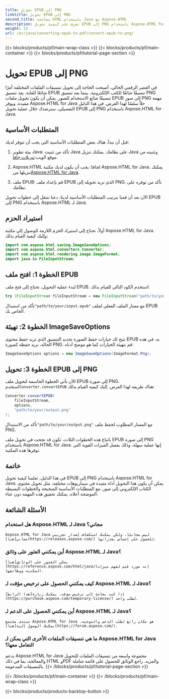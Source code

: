 ```yaml
---
title: تحويل EPUB إلى PNG
linktitle: تحويل EPUB إلى PNG
second_title: معالجة HTML باستخدام Java مع Aspose.HTML
description: تعرف على كيفية تحويل EPUB إلى PNG باستخدام Aspose.HTML for Java. اتبع دليلنا خطوة بخطوة واجعل محتوى كتابك الإلكتروني جذابًا بصريًا.
weight: 13
url: /ar/java/converting-epub-to-pdf/convert-epub-to-png/
---
```


{{< blocks/products/pf/main-wrap-class >}}
{{< blocks/products/pf/main-container >}}
{{< blocks/products/pf/tutorial-page-section >}}

# تحويل EPUB إلى PNG


في العصر الرقمي الحالي، أصبحت الحاجة إلى تحويل تنسيقات الملفات المختلفة أمرًا شائعًا للغاية. يعد تنسيق EPUB تنسيقًا شائعًا للكتب الإلكترونية، بينما يعد تنسيق PNG تنسيقًا شائع الاستخدام للصور. يمكن أن يكون تحويل ملفات EPUB إلى صور PNG مهمة مفيدة، ويوفر Aspose.HTML for Java حلاً سلسًا لهذا الغرض. في هذا الدليل التفصيلي، سنرشدك خلال عملية تحويل EPUB إلى PNG باستخدام Aspose.HTML for Java.

## المتطلبات الأساسية

قبل أن نبدأ، هناك بعض المتطلبات الأساسية التي يجب أن تتوفر لديك:

1.  بيئة تطوير Java: تأكد من تثبيت Java على نظامك. يمكنك تنزيل Java وتثبيته من موقع الويب:[تنزيلات جافا](https://www.oracle.com/java/technologies/javase-downloads.html).

2.  Aspose.HTML لجافا: يجب أن يكون لديك مكتبة Aspose.HTML for Java. يمكنك تنزيلها من[Aspose.HTML for Java](https://releases.aspose.com/html/java/).

3. ملف EPUB: قم بإعداد ملف EPUB الذي تريد تحويله إلى PNG. تأكد من توفره على نظامك.

الآن بعد أن قمنا بترتيب المتطلبات الأساسية لدينا، دعنا ننتقل إلى خطوات تحويل EPUB إلى PNG باستخدام Aspose.HTML لـ Java.

## استيراد الحزم

أولاً، نحتاج إلى استيراد الحزم اللازمة للوصول إلى مكتبة Aspose.HTML for Java. وإليك كيفية القيام بذلك:

```java
import com.aspose.html.saving.ImageSaveOptions;
import com.aspose.html.converters.Converter;
import com.aspose.html.rendering.image.ImageFormat;
import java.io.FileInputStream;
```

## الخطوة 1: افتح ملف EPUB

لبدء عملية التحويل، تحتاج إلى فتح ملف EPUB. استخدم الكود التالي للقيام بذلك:

```java
try (FileInputStream fileInputStream = new FileInputStream("path/to/your/input.epub")) {
```

 تأكد من استبدال`"path/to/your/input.epub"` مع مسار الملف الفعلي لملف EPUB الخاص بك.

## الخطوة 2: تهيئة ImageSaveOptions

تتيح لك خيارات حفظ الصورة تحديد التنسيق الذي تريد حفظ محتوى EPUB به. في هذه الحالة، نريد حفظه كصورة PNG. قم بتهيئة الخيارات كما هو موضح أدناه:

```java
ImageSaveOptions options = new ImageSaveOptions(ImageFormat.Png);
```

## الخطوة 3: تحويل EPUB إلى PNG

 الآن تأتي الخطوة الحاسمة لتحويل ملف EPUB إلى صورة PNG. استخدم`Converter.convertEPUB` هناك طريقة لهذا الغرض. إليك كيفية القيام بذلك:

```java
Converter.convertEPUB(
    fileInputStream,
    options,
    "path/to/your/output.png"
);
```

 تأكد من الاستبدال`"path/to/your/output.png"` مع المسار المطلوب لحفظ ملف PNG.

باتباع هذه الخطوات الثلاث، تكون قد نجحت في تحويل ملف EPUB إلى صورة PNG باستخدام Aspose.HTML for Java. إنها عملية سهلة، وذلك بفضل الميزات القوية التي توفرها هذه المكتبة.

## خاتمة

في هذا الدليل، تعلمنا كيفية تحويل EPUB إلى PNG باستخدام Aspose.HTML for Java. يمكن أن يكون هذا التحويل أداة مفيدة في سيناريوهات مختلفة، مثل تحويل محتوى الكتاب الإلكتروني إلى صور. مع المتطلبات الأساسية الصحيحة والخطوات البسيطة الموضحة أعلاه، يمكنك تحقيق هذه المهمة دون عناء.

## الأسئلة الشائعة

### هل استخدام Aspose.HTML لـ Java مجاني؟
    Aspose.HTML for Java ليس مجانيًا، ولكن يمكنك استكشاف إصدار تجريبي مجاني[هنا](https://releases.aspose.com/) للحصول على إحساس بقدراتها.

### أين يمكنني العثور على وثائق Aspose.HTML لـ Java؟
    يمكن العثور على الوثائق[هنا](https://reference.aspose.com/html/java/)إنه مورد قيم لفهم ميزات المكتبة ووظائفها.

### كيف يمكنني الحصول على ترخيص مؤقت لـ Aspose.HTML لـ Java؟
    إذا كنت بحاجة إلى ترخيص مؤقت، يمكنك زيارة[هذا الرابط](https://purchase.aspose.com/temporary-license/) لطلب واحد.

### أين يمكنني الحصول على الدعم لـ Aspose.HTML لـ Java؟
    منتدى مجتمع Aspose.HTML for Java هو مكان رائع لطلب الدعم والتوجيه. يمكنك الوصول إليه[هنا](https://forum.aspose.com/).

### ما هي تنسيقات الملفات الأخرى التي يمكن لـ Aspose.HTML for Java التعامل معها؟
   يدعم Aspose.HTML for Java مجموعة واسعة من تنسيقات الملفات للتحويل والمعالجة، بما في ذلك HTML وPDF والمزيد. راجع الوثائق للحصول على قائمة شاملة بالتنسيقات المدعومة.
{{< /blocks/products/pf/tutorial-page-section >}}

{{< /blocks/products/pf/main-container >}}
{{< /blocks/products/pf/main-wrap-class >}}

{{< blocks/products/products-backtop-button >}}
